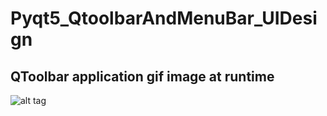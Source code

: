 # Pyqt5_QtoolbarAndMenuBar_UIDesign

## QToolbar application gif image at runtime

![alt tag](https://github.com/omerustunay/Pyqt5_QtoolbarAndMenuBar_UIDesign/blob/master/icon/gif/Qtoolbar.gif "QToolbar Ex.")
